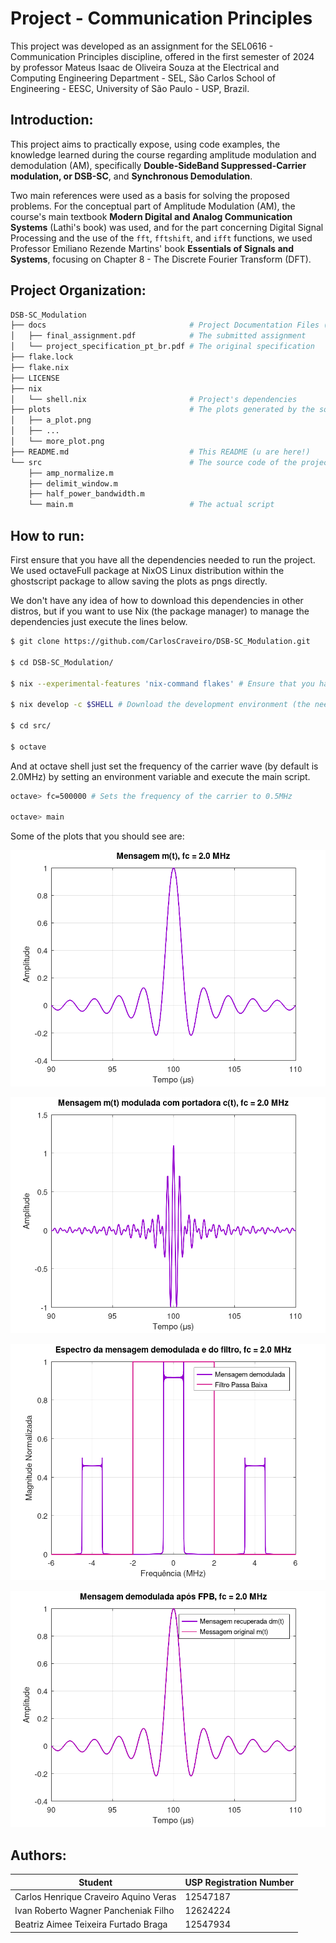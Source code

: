 # Project - Communication Principles
This project was developed as an assignment for the SEL0616 - Communication Principles discipline, offered in the first semester of 2024 by professor Mateus Isaac de Oliveira Souza at the Electrical and Computing Engineering Department - SEL, São Carlos School of Engineering - EESC, University of São Paulo - USP, Brazil.

## Introduction:
This project aims to practically expose, using code examples, the knowledge learned during the course regarding amplitude modulation and demodulation (AM), specifically **Double-SideBand Suppressed-Carrier modulation, or DSB-SC**, and **Synchronous Demodulation**.

Two main references were used as a basis for solving the proposed problems. For the conceptual part of Amplitude Modulation (AM), the course's main textbook **Modern Digital and Analog Communication Systems** (Lathi's book) was used, and for the part concerning Digital Signal Processing and the use of the `fft`, `fftshift`, and `ifft` functions, we used Professor Emiliano Rezende Martins' book **Essentials of Signals and Systems**, focusing on Chapter 8 - The Discrete Fourier Transform (DFT).

## Project Organization:
```bash
DSB-SC_Modulation
├── docs                                # Project Documentation Files (all in Brazilian Portuguese)
│   ├── final_assignment.pdf            # The submitted assignment
│   └── project_specification_pt_br.pdf # The original specification
├── flake.lock
├── flake.nix
├── LICENSE
├── nix
│   └── shell.nix                       # Project's dependencies
├── plots                               # The plots generated by the source code
│   ├── a_plot.png
│   ├── ...
│   └── more_plot.png
├── README.md                           # This README (u are here!)
└── src                                 # The source code of the project
    ├── amp_normalize.m
    ├── delimit_window.m
    ├── half_power_bandwidth.m
    └── main.m                          # The actual script
```

## How to run:

First ensure that you have all the dependencies needed to run the project. We used octaveFull package at NixOS Linux distribution within the ghostscript package to allow saving the plots as pngs directly.

We don't have any idea of how to download this dependencies in other distros, but if you want to use Nix (the package manager) to manage the dependencies just execute the lines below.
```bash
$ git clone https://github.com/CarlosCraveiro/DSB-SC_Modulation.git

$ cd DSB-SC_Modulation/

$ nix --experimental-features 'nix-command flakes' # Ensure that you have flakes support

$ nix develop -c $SHELL # Download the development environment (the needed dependencies)

$ cd src/

$ octave
```

And at octave shell just set the frequency of the carrier wave (by default is 2.0MHz) by setting an environment variable and execute the main script.

```bash
octave> fc=500000 # Sets the frequency of the carrier to 0.5MHz

octave> main
```

Some of the plots that you should see are:

![original_message](https://github.com/CarlosCraveiro/DSB-SC_Modulation/blob/main/plots/03_fc_2000_kHz_message_time_plot.png)

![modulated_message_time_plot](https://github.com/CarlosCraveiro/DSB-SC_Modulation/blob/main/plots/05_fc_2000_kHz_modulated_message_time_plot.png)

![Demodulated_message_spectrum_with_filter](https://github.com/CarlosCraveiro/DSB-SC_Modulation/blob/main/plots/08_fc_2000_kHz_demodulated_message_and_filter_freq_plot.png)

![recovered_message](https://github.com/CarlosCraveiro/DSB-SC_Modulation/blob/main/plots/09_fc_2000_kHz_demodulated_message_post_LPF_time_plot.png)
## Authors:
| Student                               | USP Registration Number |
|---------------------------------------| ----------------------- |
| Carlos Henrique Craveiro Aquino Veras |         12547187        |
| Ivan Roberto Wagner Pancheniak Filho  |         12624224        |
| Beatriz Aimee Teixeira Furtado Braga  |         12547934        |
